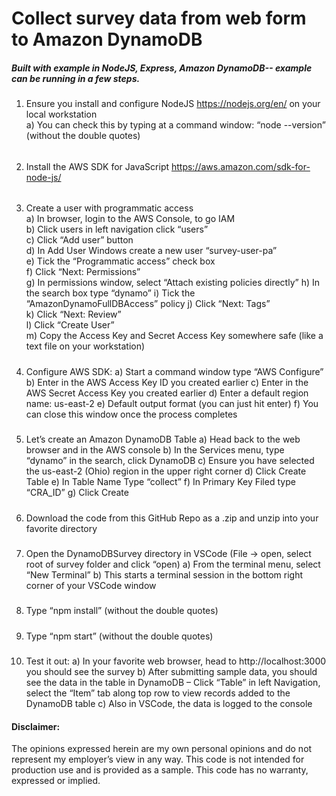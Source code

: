 # Collect survey data from web form to Amazon DynamoDB 
##### Built with example in NodeJS, Express, Amazon DynamoDB-- example can be running in a few steps. 
1)	Ensure you install and configure NodeJS https://nodejs.org/en/ on your local workstation  
a)	You can check this by typing at a command window: “node --version” (without the double quotes)
######
2)	Install the AWS SDK for JavaScript https://aws.amazon.com/sdk-for-node-js/
######
3)	Create a user with programmatic access  
  a)	In browser, login to the AWS Console, to go IAM  
  b)	Click users in left navigation click “users”  
  c)	Click “Add user” button  
  d)	In Add User Windows create a new user “survey-user-pa”  
  e)	Tick the “Programmatic access” check box  
  f)	Click “Next: Permissions”  
  g)	In permissions window, select “Attach existing policies directly”
  h) In the search box type “dynamo”
  i)	Tick the “AmazonDynamoFullDBAccess” policy 
  j)	Click “Next: Tags”  
  k)	Click “Next: Review”  
  l)	 Click “Create User”  
  m)	Copy the Access Key and Secret Access Key somewhere safe (like a text file on your workstation)
  #####
4)	Configure AWS SDK: 
    a)	Start a command window type “AWS Configure”
    b)	Enter in the AWS Access Key ID you created earlier
    c)	Enter in the AWS Secret Access Key you created earlier
    d)	Enter a default region name: us-east-2
    e)	Default output format (you can just hit enter)
    f)	You can close this window once the process completes
  #####
5)	Let’s create an Amazon DynamoDB Table
    a)	Head back to the web browser and in the AWS console 
    b)	In the Services menu, type “dynamo” in the search, click DynamoDB
    c)	Ensure you have selected the us-east-2 (Ohio) region in the upper right corner
    d)	Click Create Table
    e)	In Table Name Type “collect”
    f)	In Primary Key Filed type “CRA_ID”
    g)	Click Create
  #####
6)	Download the code from this GitHub Repo as a .zip and unzip into your favorite directory
  #####
7)	Open the DynamoDBSurvey directory in VSCode (File → open, select root of survey folder and click “open)
    a)	From the terminal menu, select “New Terminal”
    b)	This starts a terminal session in the bottom right corner of your VSCode window
  #####
8)	Type “npm install” (without the double quotes)
  #####
9)	Type “npm start” (without the double quotes)
#####
10)	Test it out:
    a)	In your favorite web browser, head to http://localhost:3000 you should see the survey 
    b)	After submitting sample data, you should see the data in the table in DynamoDB – Click “Table” in left Navigation, select the “Item” tab along top row to view records added to the DynamoDB table
    c)	Also in VSCode, the data is logged to the console

#### Disclaimer: 
The opinions expressed herein are my own personal opinions and do not represent my employer’s view in any way.  This code is not intended for production use and is provided as a sample. This code has no warranty, expressed or implied.